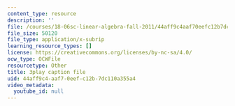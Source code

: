 ```yaml
---
content_type: resource
description: ''
file: /courses/18-06sc-linear-algebra-fall-2011/44aff9c4aaf70eefc12b7dc110a355a4_2IdtqGM6KWU.srt
file_size: 50120
file_type: application/x-subrip
learning_resource_types: []
license: https://creativecommons.org/licenses/by-nc-sa/4.0/
ocw_type: OCWFile
resourcetype: Other
title: 3play caption file
uid: 44aff9c4-aaf7-0eef-c12b-7dc110a355a4
video_metadata:
  youtube_id: null
---
```

